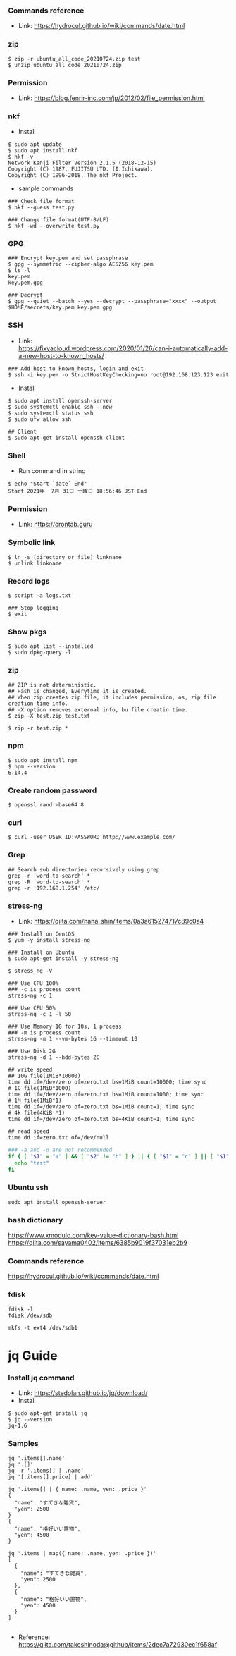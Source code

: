 ### Commands reference
- Link: https://hydrocul.github.io/wiki/commands/date.html

### zip

~~~
$ zip -r ubuntu_all_code_20210724.zip test
$ unzip ubuntu_all_code_20210724.zip
~~~

### Permission
- Link: https://blog.fenrir-inc.com/jp/2012/02/file_permission.html

### nkf
- Install

~~~
$ sudo apt update
$ sudo apt install nkf
$ nkf -v
Network Kanji Filter Version 2.1.5 (2018-12-15)
Copyright (C) 1987, FUJITSU LTD. (I.Ichikawa).
Copyright (C) 1996-2018, The nkf Project.
~~~

- sample commands

~~~
### Check file format
$ nkf --guess test.py

### Change file format(UTF-8/LF)
$ nkf -wd --overwrite test.py
~~~

### GPG

~~~
### Encrypt key.pem and set passphrase
$ gpg --symmetric --cipher-algo AES256 key.pem
$ ls -l 
key.pem
key.pem.gpg

### Decrypt
$ gpg --quiet --batch --yes --decrypt --passphrase="xxxx" --output $HOME/secrets/key.pem key.pem.gpg
~~~

### SSH
- Link:<br>
https://fixyacloud.wordpress.com/2020/01/26/can-i-automatically-add-a-new-host-to-known_hosts/

~~~
### Add host to known_hosts, login and exit 
$ ssh -i key.pem -o StrictHostKeyChecking=no root@192.168.123.123 exit
~~~

- Install

~~~
$ sudo apt install openssh-server
$ sudo systemctl enable ssh --now
$ sudo systemctl status ssh
$ sudo ufw allow ssh

## Client
$ sudo apt-get install openssh-client
~~~

### Shell
- Run command in string

~~~
$ echo "Start `date` End"
Start 2021年  7月 31日 土曜日 18:56:46 JST End
~~~

### Permission
- Link: https://crontab.guru

### Symbolic link
~~~
$ ln -s [directory or file] linkname
$ unlink linkname
~~~

### Record logs
~~~
$ script -a logs.txt

### Stop logging
$ exit
~~~

### Show pkgs
~~~
$ sudo apt list --installed
$ sudo dpkg-query -l
~~~

### zip
~~~
## ZIP is not deterministic.
## Hash is changed, Everytime it is created.
## When zip creates zip file, it includes permission, os, zip file creation time info.
## -X option removes external info, bu file creatin time.
$ zip -X test.zip test.txt

$ zip -r test.zip *
~~~

### npm
~~~
$ sudo apt install npm
$ npm --version
6.14.4
~~~

### Create random password
~~~
$ openssl rand -base64 8
~~~

### curl
~~~
$ curl -user USER_ID:PASSWORD http://www.example.com/
~~~

### Grep
~~~
## Search sub directories recursively using grep
grep -r 'word-to-search' *
grep -R 'word-to-search' *
grep -r '192.168.1.254' /etc/
~~~

### stress-ng
- Link: https://qiita.com/hana_shin/items/0a3a615274717c89c0a4<br>

~~~
### Install on CentOS
$ yum -y install stress-ng

### Install on Ubuntu
$ sudo apt-get install -y stress-ng

$ stress-ng -V

### Use CPU 100%
### -c is process count
stress-ng -c 1

### Use CPU 50%
stress-ng -c 1 -l 50

### Use Memory 1G for 10s, 1 process
### -m is process count
stress-ng -m 1 --vm-bytes 1G --timeout 10

### Use Disk 2G
stress-ng -d 1 --hdd-bytes 2G
~~~

~~~
## write speed
## 10G file(1MiB*10000)
time dd if=/dev/zero of=zero.txt bs=1MiB count=10000; time sync
# 1G file(1MiB*1000)
time dd if=/dev/zero of=zero.txt bs=1MiB count=1000; time sync
# 1M file(1MiB*1)
time dd if=/dev/zero of=zero.txt bs=1MiB count=1; time sync
# 4k file(4KiB *1)
time dd if=/dev/zero of=zero.txt bs=4KiB count=1; time sync

## read speed
time dd if=zero.txt of=/dev/null
~~~

~~~bash
### -a and -o are not recommended
if { [ "$1" = "a" ] && [ "$2" != "b" ] } || { [ "$1" = "c" ] || [ "$1" = "d" ] }; then
  echo "test"
fi
~~~

### Ubuntu ssh

~~~
sudo apt install openssh-server
~~~

### bash dictionary
https://www.xmodulo.com/key-value-dictionary-bash.html<br>
https://qiita.com/sayama0402/items/6385b9019f37031eb2b9

### Commands reference
https://hydrocul.github.io/wiki/commands/date.html

### fdisk

~~~
fdisk -l
fdisk /dev/sdb

mkfs -t ext4 /dev/sdb1
~~~

# jq Guide
### Install jq command
- Link: https://stedolan.github.io/jq/download/
- Install

~~~
$ sudo apt-get install jq
$ jq --version
jq-1.6
~~~

### Samples

~~~
jq '.items[].name'
jq '.[]'
jq -r '.items[] | .name'
jq '[.items[].price] | add'

jq '.items[] | { name: .name, yen: .price }'
{
  "name": "すてきな雑貨",
  "yen": 2500
}
{
  "name": "格好いい置物",
  "yen": 4500
}

jq '.items | map({ name: .name, yen: .price })'
[
  {
    "name": "すてきな雑貨",
    "yen": 2500
  },
  {
    "name": "格好いい置物",
    "yen": 4500
  }
]


~~~

- Reference: https://qiita.com/takeshinoda@github/items/2dec7a72930ec1f658af
